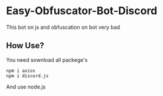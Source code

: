 # Easy-Obfuscator-Bot-Discord
This bot on js and obfuscation on bot very bad

## How Use?
You need sownload all packege's
```shell
npm i axios
npm i discord.js
```
And use node.js
